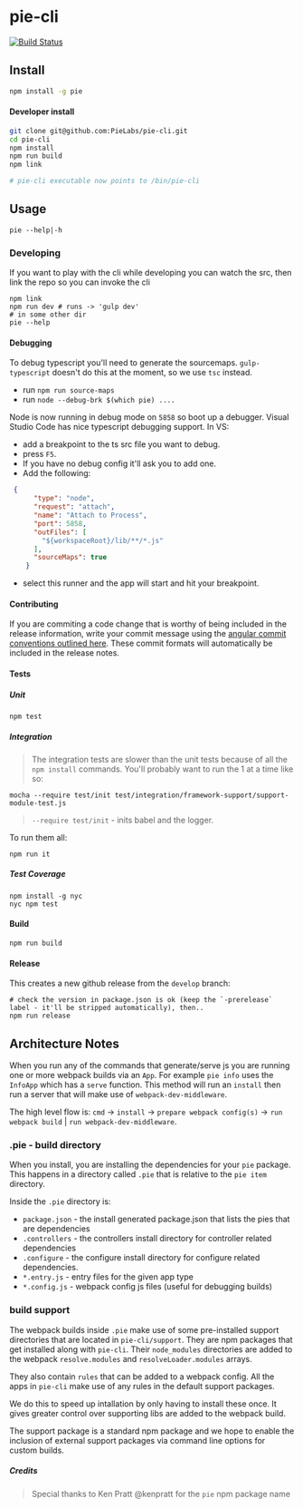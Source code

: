 # pie-cli 

[![Build Status](https://travis-ci.org/PieLabs/pie-cli.svg?branch=develop)](https://travis-ci.org/PieLabs/pie-cli)

## Install

```bash
npm install -g pie
```

#### Developer install 

```bash
git clone git@github.com:PieLabs/pie-cli.git 
cd pie-cli 
npm install 
npm run build
npm link 

# pie-cli executable now points to /bin/pie-cli
```
## Usage 

```
pie --help|-h
```

### Developing

If you want to play with the cli while developing you can watch the src, then link the repo so you can invoke the cli

```
npm link
npm run dev # runs -> 'gulp dev'
# in some other dir 
pie --help
```

#### Debugging

To debug typescript you'll need to generate the sourcemaps. `gulp-typescript` doesn't do this at the moment, so we use `tsc` instead.

* run `npm run source-maps`
* run `node --debug-brk $(which pie) ....`

Node is now running in debug mode on `5858` so boot up a debugger. Visual Studio Code has nice typescript debugging support. In VS: 

* add a breakpoint to the ts src file you want to debug.
* press `F5`.
* If you have no debug config it'll ask you to add one.
* Add the following: 

```json
 {
      "type": "node",
      "request": "attach",
      "name": "Attach to Process",
      "port": 5858,
      "outFiles": [
        "${workspaceRoot}/lib/**/*.js"
      ],
      "sourceMaps": true
    }
```

* select this runner and the app will start and hit your breakpoint.


#### Contributing

If you are commiting a code change that is worthy of being included in the release information, write your commit message using the [angular commit conventions outlined here](https://github.com/conventional-changelog/conventional-changelog-angular/blob/master/convention.md). These commit formats will automatically be included in the release notes.

#### Tests

##### Unit
```
npm test
```

##### Integration 

> The integration tests are slower than the unit tests because of all the `npm install` commands. 
You'll probably want to run the 1 at a time like so: 

```shell
mocha --require test/init test/integration/framework-support/support-module-test.js
```

> `--require test/init` - inits babel and the logger.

To run them all: 

```shell
npm run it 
```

##### Test Coverage 

```shell 
npm install -g nyc 
nyc npm test
```
#### Build

```
npm run build
```

#### Release

This creates a new github release from the `develop` branch:

```shell
# check the version in package.json is ok (keep the `-prerelease` label - it'll be stripped automatically), then..
npm run release
```


## Architecture Notes 

When you run any of the commands that generate/serve js you are running one or more webpack builds via an `App`. For example `pie info` uses the `InfoApp` which has a `serve` function. This method will run an `install` then run a server that will make use of `webpack-dev-middleware`.

The high level flow is: `cmd` -> `install` -> `prepare webpack config(s)` -> `run webpack build` | `run webpack-dev-middleware`. 

###  .pie - build directory

When you install, you are installing the dependencies for your `pie` package.
This happens in a directory called `.pie` that is relative to the `pie item` directory.

Inside the `.pie` directory is: 
* `package.json` - the install generated package.json that lists the pies that are dependencies
* `.controllers` - the controllers install directory for controller related dependencies
* `.configure` - the configure install directory for configure related dependencies.
* `*.entry.js` - entry files for the given app type
* `*.config.js` - webpack config js files (useful for debugging builds)

### build support

The webpack builds inside `.pie` make use of some pre-installed support directories that are located in `pie-cli/support`. They are npm packages that get installed along with `pie-cli`. Their `node_modules` directories are added to the webpack `resolve.modules` and `resolveLoader.modules` arrays. 

They also contain `rules` that can be added to a webpack config. All the apps in `pie-cli` make use of any rules in the default support packages.

We do this to speed up intallation by only having to install these once. It gives greater control over supporting libs are added to the webpack build.

The support package is a standard npm package and we hope to enable the inclusion of external support packages via command line options for custom builds.

##### Credits

> Special thanks to Ken Pratt @kenpratt for the `pie` npm package name
